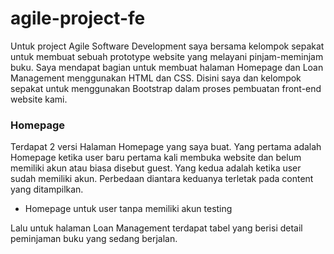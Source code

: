 # agile-project-fe

Untuk project Agile Software Development saya bersama kelompok sepakat untuk membuat sebuah prototype website yang melayani pinjam-meminjam buku. Saya mendapat bagian untuk membuat halaman Homepage dan Loan Management menggunakan HTML dan CSS. Disini saya dan kelompok sepakat untuk menggunakan Bootstrap dalam proses pembuatan front-end website kami.

### Homepage

Terdapat 2 versi Halaman Homepage yang saya buat. Yang pertama adalah Homepage ketika user baru pertama kali membuka website dan belum memiliki akun atau biasa disebut guest. Yang kedua adalah ketika user sudah memiliki akun. Perbedaan diantara keduanya terletak pada content yang ditampilkan. 
- Homepage untuk user tanpa memiliki akun
  testing


Lalu untuk halaman Loan Management terdapat tabel yang berisi detail peminjaman buku yang sedang berjalan. 




